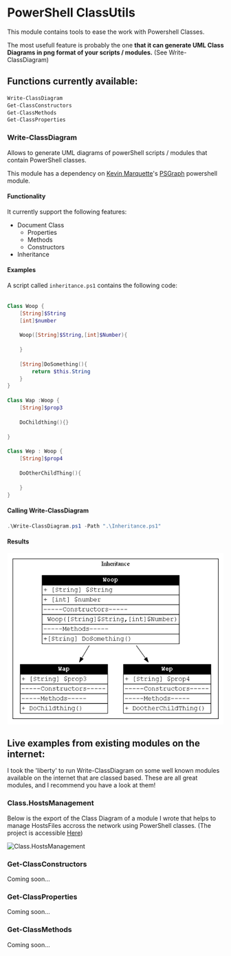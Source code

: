 # PowerShell ClassUtils

This module contains tools to ease the work with Powershell Classes.

The most usefull feature is probably the one **that it can generate UML Class Diagrams in png format of your scripts / modules.** (See Write-ClassDiagram)

## Functions currently available:

```powershell
Write-ClassDiagram
Get-ClassConstructors
Get-ClassMethods
Get-ClassProperties

```



### Write-ClassDiagram

Allows to generate UML diagrams of powerShell scripts / modules that contain PowerShell classes.

This module has a dependency on [Kevin Marquette](https://Twitter/KevinMarquette)'s [PSGraph](https://github.com/KevinMarquette/PSGraph) powershell module.

#### Functionality

It currently support the following features:
- Document Class
    - Properties
    - Methods
    - Constructors
- Inheritance

#### Examples

A script called ```inheritance.ps1``` contains the following code:

```powershell

Class Woop {
    [String]$String
    [int]$number

    Woop([String]$String,[int]$Number){

    }

    [String]DoSomething(){
        return $this.String
    }
}

Class Wap :Woop {
    [String]$prop3

    DoChildthing(){}

}

Class Wep : Woop {
    [String]$prop4

    DoOtherChildThing(){

    }
}

```

#### Calling Write-ClassDiagram
```Powershell
.\Write-ClassDiagram.ps1 -Path ".\Inheritance.ps1"
```

#### Results

![example with inheritance](/Examples/02/Inheritance.png)

## Live examples from existing modules on the internet:

I took the 'liberty' to run Write-ClassDiagram on some well known modules available on the internet that are classed based.
These are all great modules, and I recommend you have a look at them!



### Class.HostsManagement

Below is the export of the Class Diagram of a module I wrote that helps to manage HostsFiles accross the network using PowerShell classes. (The project is accessible  [Here](https://github.com/Stephanevg/Class.HostsManagement))


![Class.HostsManagement](https://github.com/Stephanevg/Class.HostsManagement/blob/master/Class.HostsManagement.png?raw=true)

### Get-ClassConstructors

Coming soon...

### Get-ClassProperties

Coming soon...

### Get-ClassMethods

Coming soon...
